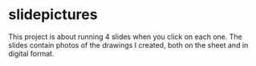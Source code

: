 # slidepictures
This project is about running 4 slides when you click on each one. The slides contain photos of the drawings I created, both on the sheet and in digital format. 
